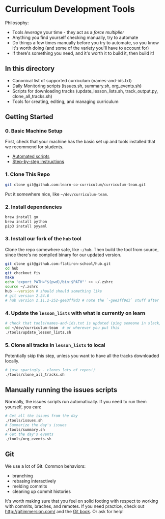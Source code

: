 # Curriculum Development Tools

Philosophy:

* Tools _leverage_ your time - they act as a _force multiplier_
* Anything you find yourself checking manually, try to automate
* Do things a few times manually before you try to automate, so you know it's worth doing (and some of the variety you'll have to account for)
* If there's something you need, and it's worth it to build it, then build it!

## In this directory

* Canonical list of supported curriculum (names-and-ids.txt)
* Daily Monitoring scripts (issues.sh, summary.sh, org_events.sh)
* Scripts for downloading tracks (update_lesson_lists.sh, track_output.py, clone_all_tracks.sh)
* Tools for creating, editing, and managing curriculum

## Getting Started

### 0. Basic Machine Setup

First, check that your machine has the basic set up and tools installed that we recommend for students.

* [Automated scripts](https://github.com/learn-co-curriculum/flatiron-manual-setup-validator)
* [Step-by-step instructions](https://github.com/learn-co-curriculum/environment-mac-os-catalina-setup)

### 1. Clone This Repo

```sh
git clone git@github.com:learn-co-curriculum/curriculum-team.git
```

Put it somewhere nice, like `~/dev/curriculum-team`.

### 2. Install dependencies

```sh
brew install go
brew install python
pip3 install pyyaml
```

### 3. Install our fork of the `hub` tool

Clone the repo somewhere safe, like `~/hub`. Then build the tool from source, since there's no compiled binary for our updated version.

```sh
git clone git@github.com:flatiron-school/hub.git
cd hub
git checkout fis
make
echo 'export PATH="$(pwd)/bin:$PATH"' >> ~/.zshrc
source ~/.zshrc
hub --version # should should something like
# git version 2.24.0
# hub version 2.11.2-252-gee3ff9d3 # note the `-gee3ff9d3` stuff after the version
```

### 4. Update the `lesson_lists` with what is currently on learn

```sh
# check that tools/names-and-ids.txt is updated (ping someone in slack, probably)
cd ~/dev/curriculum-team  # or wherever you put this
./tools/update_lesson_lists.sh
```

### 5. Clone all tracks in `lesson_lists` to local

Potentially skip this step, unless you want to have all the tracks downloaded locally.

```sh
# (use sparingly - clones lots of repos!)
./tools/clone_all_tracks.sh
```

## Manually running the issues scripts

Normally, the issues scripts run automatically. If you need to run them yourself, you can:

```sh
# Get all the issues from the day
./tools/issues.sh
# Summarize the day's issues
./tools/summary.sh
# Get the day's events
./tools/org_events.sh
```

## Git

We use a lot of Git. Common behaviors:

* branching
* rebasing interactively
* melding commits
* cleaning up commit histories

It's worth making sure that you feel on solid footing with respect to working with commits, braches, and remotes. If you need practice, check out http://gitimmersion.com/ and the [Git book](https://git-scm.com/book/en/v2). Or ask for help!
